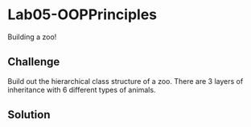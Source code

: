 # Lab05-OOPPrinciples
Building a zoo!

## Challenge

Build out the hierarchical class structure of a zoo. 
There are 3 layers of inheritance with 6 different types of animals.

## Solution
